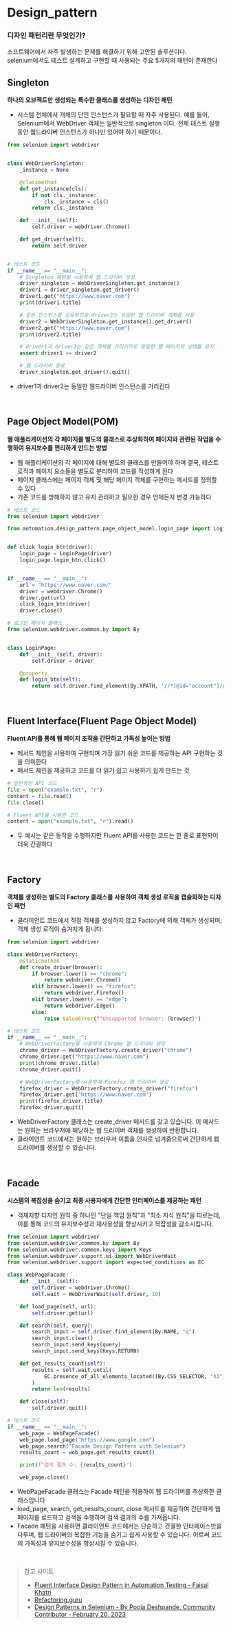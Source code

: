 # Design_pattern
### 디자인 패턴리란 무엇인가?
소프트웨어에서 자주 발생하는 문제를 해결하기 위해 고안된 솔루션이다.<br> selenium에서도 테스트 설계하고 구현할 때 사용되는 주요 5가지의 패턴이 존재한다

## Singleton
**하나의 오브젝트만 생성되는 특수한 클래스를 생성하는 디자인 패턴**

- 시스템 전체에서 개체의 단인 인스턴스가 필요할 때 자주 사용된다. 예를 들어, Selenium에서 WebDriver 객체는 일반적으로 singleton 이다. 전체 테스트 실행 동안 웹드라이버 인스턴스가 하나만 있어야 하기 때문이다.
```python
from selenium import webdriver


class WebDriverSingleton:
    _instance = None

    @classmethod
    def get_instance(cls):
        if not cls._instance:
            cls._instance = cls()
        return cls._instance

    def __init__(self):
        self.driver = webdriver.Chrome()

    def get_driver(self):
        return self.driver


# 테스트 코드
if __name__ == "__main__":
    # Singleton 패턴을 사용하여 웹 드라이버 생성
    driver_singleton = WebDriverSingleton.get_instance()
    driver1 = driver_singleton.get_driver()
    driver1.get("https://www.naver.com")
    print(driver1.title)

    # 같은 인스턴스를 공유하므로 driver2는 동일한 웹 드라이버 객체를 사용
    driver2 = WebDriverSingleton.get_instance().get_driver()
    driver2.get("https://www.naver.com")
    print(driver2.title)

    # driver1과 driver2는 같은 객체를 가리키므로 동일한 웹 페이지의 상태를 유지
    assert driver1 == driver2

    # 웹 드라이버 종료
    driver_singleton.get_driver().quit()
```

- driver1과 driver2는 동일한 웹드라이버 인스턴스를 가리킨다

<br>

## Page Object Model(POM)
**웹 애플리케이션의 각 페이지를 별도의 클래스로 추상화하여 페이지와 관련된 작업을 수행하여 유지보수를 편리하게 만드는 방법**

- 웹 애플리케이션의 각 페이지에 대해 별도의 클래스를 만들어야 하며 결국, 테스트 로직과 페이지 요소들을 별도로 분리하여 코드를 작성하게 된다
- 페이지 클래스에는 페이지 객체 및 해당 페이지 객체를 구현하는 메서드를 정의할 수 있다
- 기존 코드를 방해하지 않고 유지 관리하고 필요한 경우 언제든지 변경 가능하다
```python
# 테스트 코드
from selenium import webdriver

from automation.design_pattern.page_object_model.login_page import LoginPage


def click_login_btn(driver):
    login_page = LoginPage(driver)
    login_page.login_btn.click()


if __name__ == "__main__":
    url = "https://www.naver.com/"
    driver = webdriver.Chrome()
    driver.get(url)
    click_login_btn(driver)
    driver.close()
```

```python
# 로그인 페이지 클래스
from selenium.webdriver.common.by import By


class LoginPage:
    def __init__(self, driver):
        self.driver = driver

    @property
    def login_btn(self):
        return self.driver.find_element(By.XPATH, '//*[@id="account"]/div/a')
```

<br>

## Fluent Interface(Fluent Page Object Model)
**Fluent API를 통해 웹 페이지 조작을 간단하고 가독성 높이는 방법**

- 메서드 체인을 사용하여 구현되며 가장 읽기 쉬운 코드를 제공하는 API 구현하는 것을 의미한다
- 메서드 체인을 제공하고 코드를 더 읽기 쉽고 사용하기 쉽게 만드는 것
```python
# 일반적인 API 코드
file = open("example.txt", "r")
content = file.read()
file.close()
```
```python
# Fluent API를 사용한 코드
content = open("example.txt", "r").read()
```
-  두 예시는 같은 동작을 수행하지만 Fluent API를 사용한 코드는 한 줄로 표현되어 더욱 간결하다


<br>

## Factory
**객체를 생성하는 별도의 Factory 클래스를 사용하여 객체 생성 로직을 캡슐화하는 디자인 패턴**

- 클라이언트 코드에서 직접 객체를 생성하지 않고 Factory에 의해 객체가 생성되며, 객체 생성 로직이 숨겨지게 됩니다.
```python
from selenium import webdriver

class WebDriverFactory:
    @staticmethod
    def create_driver(browser):
        if browser.lower() == "chrome":
            return webdriver.Chrome()
        elif browser.lower() == "firefox":
            return webdriver.Firefox()
        elif browser.lower() == "edge":
            return webdriver.Edge()
        else:
            raise ValueError(f"Unsupported browser: {browser}")

# 테스트 코드
if __name__ == "__main__":
    # WebDriverFactory를 사용하여 Chrome 웹 드라이버 생성
    chrome_driver = WebDriverFactory.create_driver("chrome")
    chrome_driver.get("https://www.naver.com")
    print(chrome_driver.title)
    chrome_driver.quit()

    # WebDriverFactory를 사용하여 Firefox 웹 드라이버 생성
    firefox_driver = WebDriverFactory.create_driver("firefox")
    firefox_driver.get("https://www.naver.com")
    print(firefox_driver.title)
    firefox_driver.quit()

```
- WebDriverFactory 클래스는 create_driver 메서드를 갖고 있습니다. 이 메서드는 원하는 브라우저에 해당하는 웹 드라이버 객체를 생성하여 반환합니다. 
- 클라이언트 코드에서는 원하는 브라우저 이름을 인자로 넘겨줌으로써 간단하게 웹 드라이버를 생성할 수 있습니다.

<br>

## Facade
**시스템의 복잡성을 숨기고 최종 사용자에게 간단한 인터페이스를 제공하는 패턴**

- 객체지향 디자인 원칙 중 하나인 "단일 책임 원칙"과 "최소 지식 원칙"을 따르는데, 이를 통해 코드의 유지보수성과 재사용성을 향상시키고 복잡성을 감소시킵니다.
```python
from selenium import webdriver
from selenium.webdriver.common.by import By
from selenium.webdriver.common.keys import Keys
from selenium.webdriver.support.ui import WebDriverWait
from selenium.webdriver.support import expected_conditions as EC

class WebPageFacade:
    def __init__(self):
        self.driver = webdriver.Chrome()
        self.wait = WebDriverWait(self.driver, 10)

    def load_page(self, url):
        self.driver.get(url)

    def search(self, query):
        search_input = self.driver.find_element(By.NAME, "q")
        search_input.clear()
        search_input.send_keys(query)
        search_input.send_keys(Keys.RETURN)

    def get_results_count(self):
        results = self.wait.until(
            EC.presence_of_all_elements_located((By.CSS_SELECTOR, "h3"))
        )
        return len(results)

    def close(self):
        self.driver.quit()

# 테스트 코드
if __name__ == "__main__":
    web_page = WebPageFacade()
    web_page.load_page("https://www.google.com")
    web_page.search("Facade Design Pattern with Selenium")
    results_count = web_page.get_results_count()

    print(f"검색 결과 수: {results_count}")

    web_page.close()

```
- WebPageFacade 클래스는 Facade 패턴을 적용하여 웹 드라이버를 추상화한 클래스입니다
- load_page, search, get_results_count, close 메서드를 제공하여 간단하게 웹 페이지를 로드하고 검색을 수행하며 검색 결과의 수를 가져옵니다. 
- Facade 패턴을 사용하면 클라이언트 코드에서는 단순하고 간결한 인터페이스만을 다루며, 웹 드라이버의 복잡한 기능을 숨기고 쉽게 사용할 수 있습니다. 이로써 코드의 가독성과 유지보수성을 향상시킬 수 있습니다.

<br>

> 참고 사이트 <br>
> - [Fluent Interface Design Pattern in Automation Testing - Faisal Khatri](https://www.lambdatest.com/blog/fluent-interface-design-pattern/) <br>
> - [Refactoring.guru](https://refactoring.guru/refactoring)
> - [Design Patterns in Selenium - By Pooja Deshpande, Community Contributor - February 20, 2023](https://www.browserstack.com/guide/design-patterns-in-selenium)

